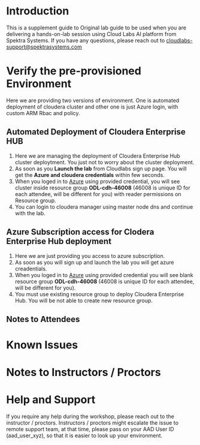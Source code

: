 # Introduction

This is a supplement guide to  Original lab guide to be used when you are delivering a hands-on-lab session using Cloud Labs AI platform from Spektra Systems. If you have any questions, please reach out to cloudlabs-support@spektrasystems.com

# Verify the pre-provisioned Environment

Here we are providing two versions of environment. One is automated deployment of cloudera cluster and other one is just Azure login, with custom ARM Rbac and policy.

## Automated Deployment of Cloudera Enterprise HUB

1. Here we are managing the deployment of Cloudera Enterprise Hub cluster deploytment. You just not to worry about the cluster deployment. 
1. As soon as you **Launch the lab** from Cloudlabs sign up page. You will get the **Azure and cloudera credentials** within few seconds. 
1. When you loged in to [Azure](https://portal.azure.com) using provided credential, you will see cluster inside resource group **ODL-cdh-46008** (46008 is unique ID for each attendee, will be different for you) with reader permissions on Resource group. 
1. You can login to cloudera manager using master node dns and continue with the lab.

## Azure Subscription access for Clodera Enterprise Hub deployment

1. Here we are just providing you access to azure subscription.
1. As soon as you will sign up and launch the lab you will get azure creadentials. 
1. When you loged in to [Azure](https://portal.azure.com) using provided credential you will see blank resource group **ODL-cdh-46008** (46008 is unique ID for each attendee, will be different for you).
1. You must use existing resource group to deploy Cloudera Enterprise Hub. You will be not able to create new resource group.


## Notes to Attendees
   
# Known Issues

# Notes to Instructors / Proctors


# Help and Support

If you require any help during the workshop, please reach out to the instructor / proctors. Instructors / proctors might escalate the issue to remote support team, at that time, please pass on your AAD User ID (aad_user_xyz), so that it is easier to look up your environment.
